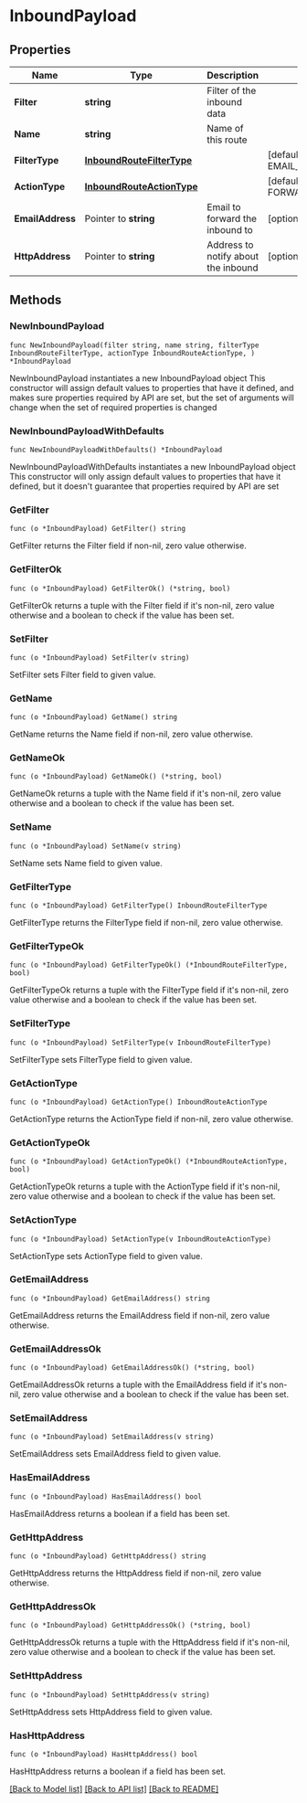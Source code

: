 # InboundPayload

## Properties

Name | Type | Description | Notes
------------ | ------------- | ------------- | -------------
**Filter** | **string** | Filter of the inbound data | 
**Name** | **string** | Name of this route | 
**FilterType** | [**InboundRouteFilterType**](InboundRouteFilterType.md) |  | [default to EMAIL_ADDRESS]
**ActionType** | [**InboundRouteActionType**](InboundRouteActionType.md) |  | [default to FORWARD_TO_EMAIL]
**EmailAddress** | Pointer to **string** | Email to forward the inbound to | [optional] 
**HttpAddress** | Pointer to **string** | Address to notify about the inbound | [optional] 

## Methods

### NewInboundPayload

`func NewInboundPayload(filter string, name string, filterType InboundRouteFilterType, actionType InboundRouteActionType, ) *InboundPayload`

NewInboundPayload instantiates a new InboundPayload object
This constructor will assign default values to properties that have it defined,
and makes sure properties required by API are set, but the set of arguments
will change when the set of required properties is changed

### NewInboundPayloadWithDefaults

`func NewInboundPayloadWithDefaults() *InboundPayload`

NewInboundPayloadWithDefaults instantiates a new InboundPayload object
This constructor will only assign default values to properties that have it defined,
but it doesn't guarantee that properties required by API are set

### GetFilter

`func (o *InboundPayload) GetFilter() string`

GetFilter returns the Filter field if non-nil, zero value otherwise.

### GetFilterOk

`func (o *InboundPayload) GetFilterOk() (*string, bool)`

GetFilterOk returns a tuple with the Filter field if it's non-nil, zero value otherwise
and a boolean to check if the value has been set.

### SetFilter

`func (o *InboundPayload) SetFilter(v string)`

SetFilter sets Filter field to given value.


### GetName

`func (o *InboundPayload) GetName() string`

GetName returns the Name field if non-nil, zero value otherwise.

### GetNameOk

`func (o *InboundPayload) GetNameOk() (*string, bool)`

GetNameOk returns a tuple with the Name field if it's non-nil, zero value otherwise
and a boolean to check if the value has been set.

### SetName

`func (o *InboundPayload) SetName(v string)`

SetName sets Name field to given value.


### GetFilterType

`func (o *InboundPayload) GetFilterType() InboundRouteFilterType`

GetFilterType returns the FilterType field if non-nil, zero value otherwise.

### GetFilterTypeOk

`func (o *InboundPayload) GetFilterTypeOk() (*InboundRouteFilterType, bool)`

GetFilterTypeOk returns a tuple with the FilterType field if it's non-nil, zero value otherwise
and a boolean to check if the value has been set.

### SetFilterType

`func (o *InboundPayload) SetFilterType(v InboundRouteFilterType)`

SetFilterType sets FilterType field to given value.


### GetActionType

`func (o *InboundPayload) GetActionType() InboundRouteActionType`

GetActionType returns the ActionType field if non-nil, zero value otherwise.

### GetActionTypeOk

`func (o *InboundPayload) GetActionTypeOk() (*InboundRouteActionType, bool)`

GetActionTypeOk returns a tuple with the ActionType field if it's non-nil, zero value otherwise
and a boolean to check if the value has been set.

### SetActionType

`func (o *InboundPayload) SetActionType(v InboundRouteActionType)`

SetActionType sets ActionType field to given value.


### GetEmailAddress

`func (o *InboundPayload) GetEmailAddress() string`

GetEmailAddress returns the EmailAddress field if non-nil, zero value otherwise.

### GetEmailAddressOk

`func (o *InboundPayload) GetEmailAddressOk() (*string, bool)`

GetEmailAddressOk returns a tuple with the EmailAddress field if it's non-nil, zero value otherwise
and a boolean to check if the value has been set.

### SetEmailAddress

`func (o *InboundPayload) SetEmailAddress(v string)`

SetEmailAddress sets EmailAddress field to given value.

### HasEmailAddress

`func (o *InboundPayload) HasEmailAddress() bool`

HasEmailAddress returns a boolean if a field has been set.

### GetHttpAddress

`func (o *InboundPayload) GetHttpAddress() string`

GetHttpAddress returns the HttpAddress field if non-nil, zero value otherwise.

### GetHttpAddressOk

`func (o *InboundPayload) GetHttpAddressOk() (*string, bool)`

GetHttpAddressOk returns a tuple with the HttpAddress field if it's non-nil, zero value otherwise
and a boolean to check if the value has been set.

### SetHttpAddress

`func (o *InboundPayload) SetHttpAddress(v string)`

SetHttpAddress sets HttpAddress field to given value.

### HasHttpAddress

`func (o *InboundPayload) HasHttpAddress() bool`

HasHttpAddress returns a boolean if a field has been set.


[[Back to Model list]](../README.md#documentation-for-models) [[Back to API list]](../README.md#documentation-for-api-endpoints) [[Back to README]](../README.md)


